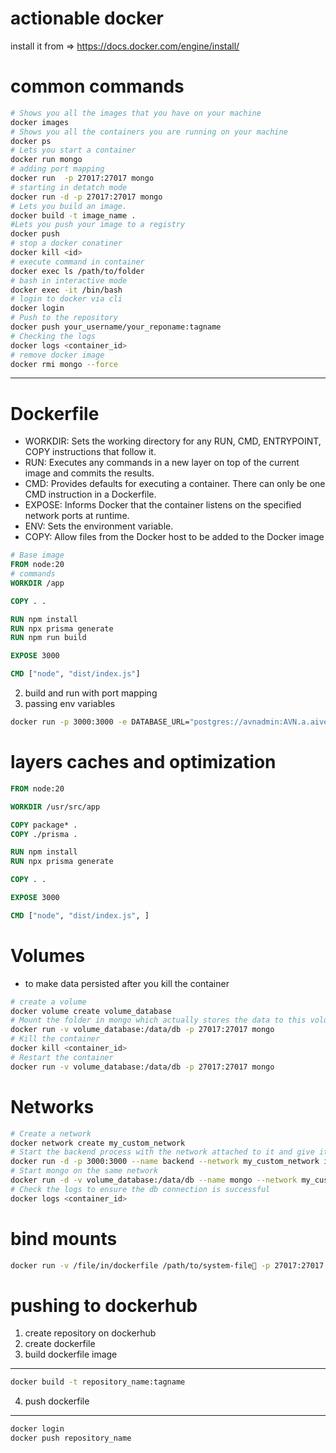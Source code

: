 # actionable docker
install it from => https://docs.docker.com/engine/install/

# common commands

```bash
# Shows you all the images that you have on your machine
docker images
# Shows you all the containers you are running on your machine
docker ps
# Lets you start a container
docker run mongo
# adding port mapping
docker run  -p 27017:27017 mongo
# starting in detatch mode
docker run -d -p 27017:27017 mongo
# Lets you build an image.
docker build -t image_name .
#Lets you push your image to a registry
docker push
# stop a docker conatiner
docker kill <id>
# execute command in container
docker exec ls /path/to/folder
# bash in interactive mode
docker exec -it /bin/bash
# login to docker via cli
docker login
# Push to the repository
docker push your_username/your_reponame:tagname
# Checking the logs
docker logs <container_id>
# remove docker image
docker rmi mongo --force
```
---
# Dockerfile
- WORKDIR: Sets the working directory for any RUN, CMD, ENTRYPOINT, COPY instructions that follow it.
- RUN: Executes any commands in a new layer on top of the current image and commits the results.
- CMD: Provides defaults for executing a container. There can only be one CMD instruction in a Dockerfile.
- EXPOSE: Informs Docker that the container listens on the specified network ports at runtime.
- ENV: Sets the environment variable.
- COPY: Allow files from the Docker host to be added to the Docker image

```dockerfile
# Base image
FROM node:20
# commands
WORKDIR /app

COPY . .

RUN npm install
RUN npx prisma generate
RUN npm run build

EXPOSE 3000

CMD ["node", "dist/index.js"]
```
2. build and run with port mapping
3. passing env variables
```bash
docker run -p 3000:3000 -e DATABASE_URL="postgres://avnadmin:AVN.a.aivencloud.com:25579/defaultdb?sslmode=require" image_name
```
# layers caches and optimization
```dockerfile
FROM node:20

WORKDIR /usr/src/app

COPY package* .
COPY ./prisma .

RUN npm install
RUN npx prisma generate

COPY . .

EXPOSE 3000

CMD ["node", "dist/index.js", ]
```
# Volumes
- to make data persisted after you kill the container
```bash
# create a volume
docker volume create volume_database
# Mount the folder in mongo which actually stores the data to this volume
docker run -v volume_database:/data/db -p 27017:27017 mongo
# Kill the container
docker kill <container_id>
# Restart the container
docker run -v volume_database:/data/db -p 27017:27017 mongo
```
# Networks
```bash
# Create a network
docker network create my_custom_network
# Start the backend process with the network attached to it and give it a name
docker run -d -p 3000:3000 --name backend --network my_custom_network image_tag
# Start mongo on the same network
docker run -d -v volume_database:/data/db --name mongo --network my_custom_network -p 27017:27017 mongo
# Check the logs to ensure the db connection is successful
docker logs <container_id>
```
# bind mounts
```bash
docker run -v /file/in/dockerfile /path/to/system-file -p 27017:27017 mongo
```
# pushing to dockerhub
1. create repository on dockerhub
2. create dockerfile
3. build dockerfile image
---
```bash
docker build -t repository_name:tagname
```
4. push dockerfile
---
```bash
docker login
docker push repository_name
```
